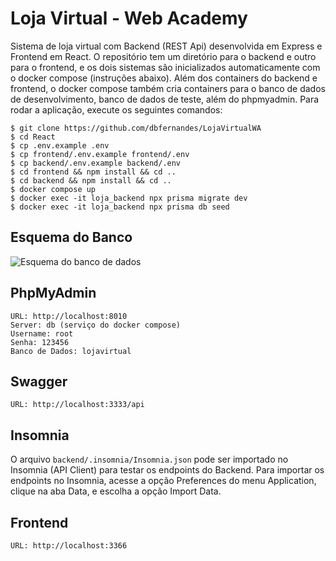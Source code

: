 # Loja Virtual - Web Academy

Sistema de loja virtual com Backend (REST Api) desenvolvida em Express e Frontend em React. O repositório tem um diretório para o backend e outro para o frontend, e os dois sistemas são inicializados automaticamente com o docker compose (instruções abaixo). Além dos containers do backend e frontend, o docker compose também cria containers para o banco de dados de desenvolvimento, banco de dados de teste, além do phpmyadmin. Para rodar a aplicação, execute os seguintes comandos:

```
$ git clone https://github.com/dbfernandes/LojaVirtualWA
$ cd React
$ cp .env.example .env
$ cp frontend/.env.example frontend/.env
$ cp backend/.env.example backend/.env
$ cd frontend && npm install && cd ..
$ cd backend && npm install && cd ..
$ docker compose up
$ docker exec -it loja_backend npx prisma migrate dev
$ docker exec -it loja_backend npx prisma db seed
```

## Esquema do Banco

<img src="https://webdev2.icomp.ufam.edu.br/wa/esquema.png" alt="Esquema do banco de dados">

## PhpMyAdmin

```
URL: http://localhost:8010
Server: db (serviço do docker compose)
Username: root
Senha: 123456
Banco de Dados: lojavirtual
```

## Swagger

```
URL: http://localhost:3333/api
```

## Insomnia

O arquivo `backend/.insomnia/Insomnia.json` pode ser importado no Insomnia (API Client) para testar os endpoints do Backend. Para importar os endpoints no Insomnia, acesse a opção Preferences do menu Application, clique na aba Data, e escolha a opção Import Data.

## Frontend

```
URL: http://localhost:3366
```
